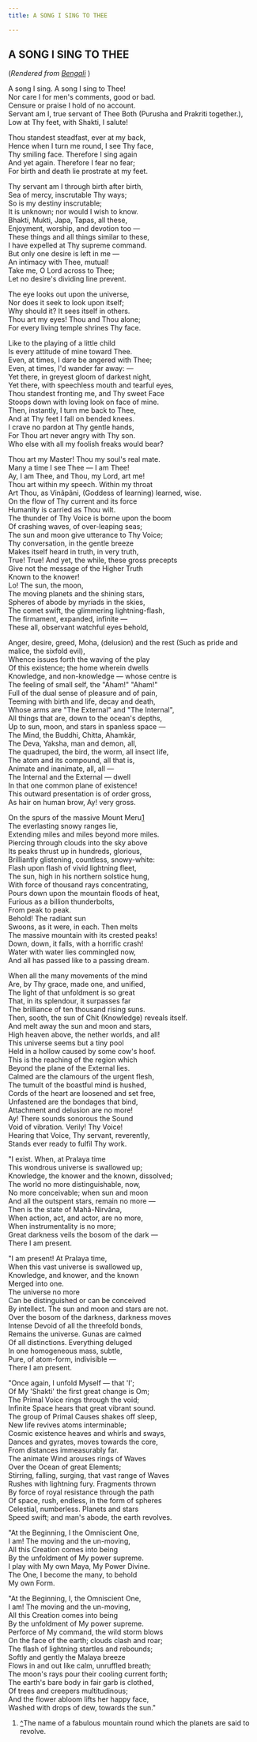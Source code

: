 ```yaml
---
title: A SONG I SING TO THEE

---
```





  

## A SONG I SING TO THEE

(*Rendered from [Bengali](6212.pdf)* )

   A song I sing. A song I sing to Thee!  
Nor care I for men's comments, good or bad.  
Censure or praise I hold of no account.  
Servant am I, true servant of Thee Both (Purusha and Prakriti
together.),  
Low at Thy feet, with Shakti, I salute!

Thou standest steadfast, ever at my back,  
Hence when I turn me round, I see Thy face,  
Thy smiling face. Therefore I sing again  
And yet again. Therefore I fear no fear;  
For birth and death lie prostrate at my feet.

Thy servant am I through birth after birth,  
Sea of mercy, inscrutable Thy ways;  
So is my destiny inscrutable;  
It is unknown; nor would I wish to know.  
Bhakti, Mukti, Japa, Tapas, all these,  
Enjoyment, worship, and devotion too —  
These things and all things similar to these,  
I have expelled at Thy supreme command.  
But only one desire is left in me —  
An intimacy with Thee, mutual!  
   Take me, O Lord across to Thee;  
   Let no desire's dividing line prevent.

The eye looks out upon the universe,  
Nor does it seek to look upon itself;  
Why should it? It sees itself in others.  
   Thou art my eyes! Thou and Thou alone;  
   For every living temple shrines Thy face.

Like to the playing of a little child  
Is every attitude of mine toward Thee.  
Even, at times, I dare be angered with Thee;  
Even, at times, I'd wander far away: —  
Yet there, in greyest gloom of darkest night,  
Yet there, with speechless mouth and tearful eyes,  
Thou standest fronting me, and Thy sweet Face  
Stoops down with loving look on face of mine.  
Then, instantly, I turn me back to Thee,  
And at Thy feet I fall on bended knees.  
   I crave no pardon at Thy gentle hands,  
   For Thou art never angry with Thy son.  
Who else with all my foolish freaks would bear?

Thou art my Master! Thou my soul's real mate.  
Many a time I see Thee — I am Thee!  
Ay, I am Thee, and Thou, my Lord, art me!  
Thou art within my speech. Within my throat  
Art Thou, as Vinâpâni, (Goddess of learning) learned, wise.  
On the flow of Thy current and its force  
Humanity is carried as Thou wilt.  
The thunder of Thy Voice is borne upon the boom  
Of crashing waves, of over-leaping seas;  
The sun and moon give utterance to Thy Voice;  
Thy conversation, in the gentle breeze  
Makes itself heard in truth, in very truth,  
True! True! And yet, the while, these gross precepts  
Give not the message of the Higher Truth  
Known to the knower!  
      Lo! The sun, the moon,  
The moving planets and the shining stars,  
Spheres of abode by myriads in the skies,  
The comet swift, the glimmering lightning-flash,  
The firmament, expanded, infinite —  
These all, observant watchful eyes behold,

Anger, desire, greed, Moha, (delusion) and the rest (Such as pride and
malice, the sixfold evil),  
Whence issues forth the waving of the play  
Of this existence; the home wherein dwells  
Knowledge, and non-knowledge — whose centre is  
The feeling of small self, the "Aham!" "Aham!"  
Full of the dual sense of pleasure and of pain,  
Teeming with birth and life, decay and death,  
Whose arms are "The External" and "The Internal",  
All things that are, down to the ocean's depths,  
Up to sun, moon, and stars in spanless space —  
The Mind, the Buddhi, Chitta, Ahamkâr,  
The Deva, Yaksha, man and demon, all,  
The quadruped, the bird, the worm, all insect life,  
The atom and its compound, all that is,  
Animate and inanimate, all, all —  
The Internal and the External — dwell  
In that one common plane of existence!  
   This outward presentation is of order gross,  
As hair on human brow, Ay! very gross.

On the spurs of the massive Mount Meru[1](#fn1)  
The everlasting snowy ranges lie,  
Extending miles and miles beyond more miles.  
Piercing through clouds into the sky above  
Its peaks thrust up in hundreds, glorious,  
Brilliantly glistening, countless, snowy-white:  
Flash upon flash of vivid lightning fleet,  
   The sun, high in his northern solstice hung,  
With force of thousand rays concentrating,  
Pours down upon the mountain floods of heat,  
Furious as a billion thunderbolts,  
From peak to peak.  
      Behold! The radiant sun  
Swoons, as it were, in each. Then melts  
The massive mountain with its crested peaks!  
Down, down, it falls, with a horrific crash!  
   Water with water lies commingled now,  
And all has passed like to a passing dream.

When all the many movements of the mind  
Are, by Thy grace, made one, and unified,  
The light of that unfoldment is so great  
That, in its splendour, it surpasses far  
The brilliance of ten thousand rising suns.  
Then, sooth, the sun of Chit (Knowledge) reveals itself.  
And melt away the sun and moon and stars,  
High heaven above, the nether worlds, and all!  
This universe seems but a tiny pool  
Held in a hollow caused by some cow's hoof.  
   This is the reaching of the region which  
Beyond the plane of the External lies.  
   Calmed are the clamours of the urgent flesh,  
The tumult of the boastful mind is hushed,  
Cords of the heart are loosened and set free,  
Unfastened are the bondages that bind,  
Attachment and delusion are no more!  
   Ay! There sounds sonorous the Sound  
Void of vibration. Verily! Thy Voice!  
   Hearing that Voice, Thy servant, reverently,  
Stands ever ready to fulfil Thy work.

   "I exist. When, at Pralaya time  
This wondrous universe is swallowed up;  
Knowledge, the knower and the known, dissolved;  
The world no more distinguishable, now,  
No more conceivable; when sun and moon  
And all the outspent stars, remain no more —  
Then is the state of Mahâ-Nirvâna,  
When action, act, and actor, are no more,  
When instrumentality is no more;  
Great darkness veils the bosom of the dark —  
      There I am present.

"I am present! At Pralaya time,  
When this vast universe is swallowed up,  
Knowledge, and knower, and the known  
Merged into one.  
      The universe no more  
Can be distinguished or can be conceived  
By intellect. The sun and moon and stars are not.  
Over the bosom of the darkness, darkness moves  
Intense Devoid of all the threefold bonds,  
Remains the universe. Gunas are calmed  
Of all distinctions. Everything deluged  
In one homogeneous mass, subtle,  
Pure, of atom-form, indivisible —  
      There I am present.

"Once again, I unfold Myself — that 'I';  
Of My 'Shakti' the first great change is Om;  
The Primal Voice rings through the void;  
Infinite Space hears that great vibrant sound.  
The group of Primal Causes shakes off sleep,  
New life revives atoms interminable;  
Cosmic existence heaves and whirls and sways,  
Dances and gyrates, moves towards the core,  
From distances immeasurably far.  
The animate Wind arouses rings of Waves  
Over the Ocean of great Elements;  
Stirring, falling, surging, that vast range of Waves  
Rushes with lightning fury. Fragments thrown  
By force of royal resistance through the path  
Of space, rush, endless, in the form of spheres  
Celestial, numberless. Planets and stars  
Speed swift; and man's abode, the earth revolves.

   "At the Beginning, I the Omniscient One,  
I am! The moving and the un-moving,  
All this Creation comes into being  
By the unfoldment of My power supreme.  
I play with My own Maya, My Power Divine.  
The One, I become the many, to behold  
My own Form.

   "At the Beginning, I, the Omniscient One,  
I am! The moving and the un-moving,  
All this Creation comes into being  
By the unfoldment of My power supreme.  
Perforce of My command, the wild storm blows  
On the face of the earth; clouds clash and roar;  
The flash of lightning startles and rebounds;  
   Softly and gently the Malaya breeze  
Flows in and out like calm, unruffled breath;  
The moon's rays pour their cooling current forth;  
The earth's bare body in fair garb is clothed,  
Of trees and creepers multitudinous;  
And the flower abloom lifts her happy face,  
Washed with drops of dew, towards the sun."

1.  [^](#txt1)The name of a fabulous mountain round which the planets
    are said to revolve.


